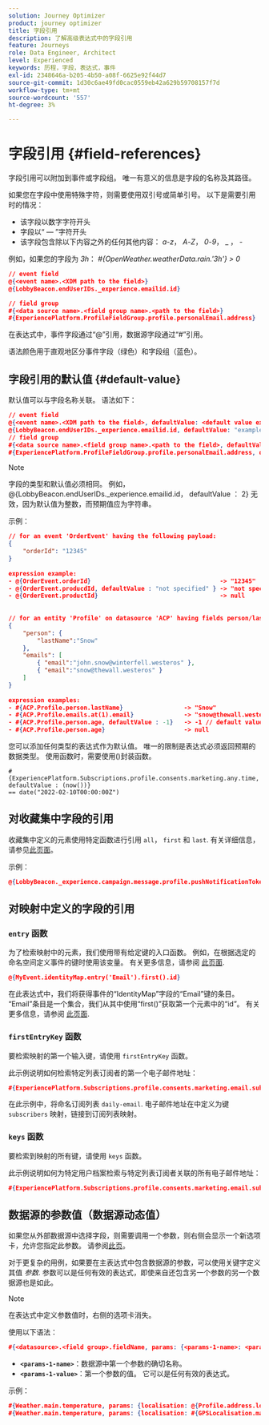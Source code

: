 ```yaml
---
solution: Journey Optimizer
product: journey optimizer
title: 字段引用
description: 了解高级表达式中的字段引用
feature: Journeys
role: Data Engineer, Architect
level: Experienced
keywords: 历程，字段，表达式，事件
exl-id: 2348646a-b205-4b50-a08f-6625e92f44d7
source-git-commit: 1d30c6ae49fd0cac0559eb42a629b59708157f7d
workflow-type: tm+mt
source-wordcount: '557'
ht-degree: 3%

---
```


# 字段引用 {#field-references}

字段引用可以附加到事件或字段组。 唯一有意义的信息是字段的名称及其路径。

如果您在字段中使用特殊字符，则需要使用双引号或简单引号。 以下是需要引用时的情况：

* 该字段以数字字符开头
* 字段以“ — ”字符开头
* 该字段包含除以下内容之外的任何其他内容： _a_-_z_， _A_-_Z_， _0_-_9_， _ ， _-_

例如，如果您的字段为 _3h_： _#{OpenWeather.weatherData.rain.&#39;3h&#39;} > 0_

```json
// event field
@{<event name>.<XDM path to the field>}
@{LobbyBeacon.endUserIDs._experience.emailid.id}

// field group
#{<data source name>.<field group name>.<path to the field>}
#{ExperiencePlatform.ProfileFieldGroup.profile.personalEmail.address}
```

在表达式中，事件字段通过“@”引用，数据源字段通过“#”引用。

语法颜色用于直观地区分事件字段（绿色）和字段组（蓝色）。

## 字段引用的默认值 {#default-value}

默认值可以与字段名称关联。 语法如下：

```json
// event field
@{<event name>.<XDM path to the field>, defaultValue: <default value expression>}
@{LobbyBeacon.endUserIDs._experience.emailid.id, defaultValue: "example@adobe.com"}
// field group
#{<data source name>.<field group name>.<path to the field>, defaultValue: <default value expression>}
#{ExperiencePlatform.ProfileFieldGroup.profile.personalEmail.address, defaultValue: "example@adobe.com"}
```

>[!NOTE]
>
>字段的类型和默认值必须相同。 例如，@{LobbyBeacon.endUserIDs._experience.emailid.id， defaultValue ： 2} 无效，因为默认值为整数，而预期值应为字符串。

示例：

```json
// for an event 'OrderEvent' having the following payload:
{
    "orderId": "12345"
}
 
expression example:
- @{OrderEvent.orderId}                                    -> "12345"
- @{OrderEvent.producdId, defaultValue : "not specified" } -> "not specified" // default value, productId is not a field present in the payload
- @{OrderEvent.productId}                                  -> null
 
 
// for an entity 'Profile' on datasource 'ACP' having fields person/lastName, with fetched data such as:
{
    "person": {
        "lastName":"Snow"
    },
    "emails": [
        { "email":"john.snow@winterfell.westeros" },
        { "email":"snow@thewall.westeros" }
    ]
}
 
expression examples:
- #{ACP.Profile.person.lastName}                 -> "Snow"
- #{ACP.Profile.emails.at(1).email}              -> "snow@thewall.westeros"
- #{ACP.Profile.person.age, defaultValue : -1}   -> -1 // default value, age is not a field present in the payload
- #{ACP.Profile.person.age}                      -> null
```

您可以添加任何类型的表达式作为默认值。 唯一的限制是表达式必须返回预期的数据类型。 使用函数时，需要使用()封装函数。

```
#{ExperiencePlatform.Subscriptions.profile.consents.marketing.any.time, defaultValue : (now())} 
== date("2022-02-10T00:00:00Z")
```

## 对收藏集中字段的引用

收藏集中定义的元素使用特定函数进行引用 `all`， `first` 和 `last`. 有关详细信息，请参见[此页面](../expression/collection-management-functions.md)。

示例：

```json
@{LobbyBeacon._experience.campaign.message.profile.pushNotificationTokens.all()
```

## 对映射中定义的字段的引用

### `entry` 函数

为了检索映射中的元素，我们使用带有给定键的入口函数。 例如，在根据选定的命名空间定义事件的键时使用该变量。 有关更多信息，请参阅 [此页面](../../event/about-creating.md#select-the-namespace).

```json
@{MyEvent.identityMap.entry('Email').first().id}
```

在此表达式中，我们将获得事件的“IdentityMap”字段的“Email”键的条目。 “Email”条目是一个集合，我们从其中使用“first()”获取第一个元素中的“id”。 有关更多信息，请参阅 [此页面](../expression/collection-management-functions.md).

### `firstEntryKey` 函数

要检索映射的第一个输入键，请使用 `firstEntryKey` 函数。

此示例说明如何检索特定列表订阅者的第一个电子邮件地址：

```json
#{ExperiencePlatform.Subscriptions.profile.consents.marketing.email.subscriptions.entry('daily-email').subscribers.firstEntryKey()}
```

在此示例中，将命名订阅列表 `daily-email`. 电子邮件地址在中定义为键 `subscribers` 映射，链接到订阅列表映射。

### `keys` 函数

要检索到映射的所有键，请使用 `keys` 函数。

此示例说明如何为特定用户档案检索与特定列表订阅者关联的所有电子邮件地址：

```json
#{ExperiencePlatform.Subscriptions.profile.consents.marketing.email.subscriptions.entry('daily-mail').subscribers.keys()
```

## 数据源的参数值（数据源动态值）

如果您从外部数据源中选择字段，则需要调用一个参数，则右侧会显示一个新选项卡，允许您指定此参数。 请参阅[此页](../expression/expressionadvanced.md)。

对于更复杂的用例，如果要在主表达式中包含数据源的参数，可以使用关键字定义其值 _参数_. 参数可以是任何有效的表达式，即使来自还包含另一个参数的另一个数据源也是如此。

>[!NOTE]
>
>在表达式中定义参数值时，右侧的选项卡消失。

使用以下语法：

```json
#{<datasource>.<field group>.fieldName, params: {<params-1-name>: <params-1-value>, <params-2-name>: <params-2-value>}}
```

* **`<params-1-name>`**：数据源中第一个参数的确切名称。
* **`<params-1-value>`**：第一个参数的值。 它可以是任何有效的表达式。

示例：

```json
#{Weather.main.temperature, params: {localisation: @{Profile.address.localisation}}}
#{Weather.main.temperature, params: {localisation: #{GPSLocalisation.main.coordinates, params: {city: @{Profile.address.city}}}}}
```
